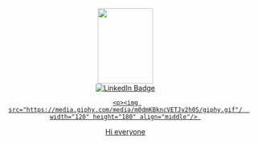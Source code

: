 
<html>
<head>
<title></title>
</head>
<body>

<div id="header" align="center" >
  <img src="https://media.giphy.com/media/IeRdg7gLkfK1ly2mFU/giphy.gif"/ width="110" height="150">
</div>
<div id="badges" align="center">
  <a href="https://www.linkedin.com/feed/">
    <img src="https://img.shields.io/badge/LinkedIn-blue?style=for-the-badge&logo=linkedin&logoColor=white" alt="LinkedIn Badge"/>
</div>
  <div align="center">
<img src="https://komarev.com/ghpvc/?username=96Arthur96-github-username&style=flat-square&color=blue" alt=""/>
 

    
    <p><img src="https://media.giphy.com/media/m0dmKBkncVETJv2h0S/giphy.gif"/  width="120" height="180" align="middle"/> 
Hi everyone</p>
    </body>
</html>
